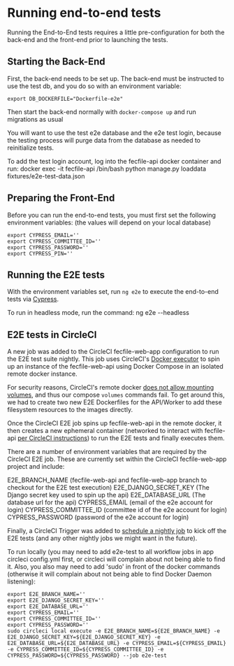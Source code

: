 # Running end-to-end tests

Running the End-to-End tests requires a little pre-configuration for both the back-end and the front-end prior to launching the tests.

## Starting the Back-End

First, the back-end needs to be set up. The back-end must be instructed to use the test db, and you do so with an environment variable:

```
export DB_DOCKERFILE="Dockerfile-e2e"
```

Then start the back-end normally with `docker-compose up` and run migrations as usual

You will want to use the test e2e database and the e2e test login, because the testing process will purge data from the database as needed
to reinitialize tests.

To add the test login account, log into the fecfile-api docker container and run:
docker exec -it fecfile-api /bin/bash
python manage.py loaddata fixtures/e2e-test-data.json

## Preparing the Front-End

Before you can run the end-to-end tests, you must first set the following environment variables: (the values will depend on your local database)

```
export CYPRESS_EMAIL=''
export CYPRESS_COMMITTEE_ID=''
export CYPRESS_PASSWORD=''
export CYPRESS_PIN=''
```

## Running the E2E tests

With the environment variables set, run `ng e2e` to execute the end-to-end tests via [Cypress](https://www.cypress.io/).

To run in headless mode, run the command: ng e2e --headless

## E2E tests in CircleCI

A new job was added to the CircleCI fecfile-web-app configuration to run the E2E test suite nightly.  This job uses CircleCI's [Docker executor](https://circleci.com/docs/building-docker-images/#run-docker-commands-using-the-docker-executor
) to spin up an instance of the fecfile-web-api using Docker Compose in an isolated remote docker instance.  

For security reasons, CircleCI's remote docker [does not allow mounting volumes](https://circleci.com/docs/building-docker-images/#mounting-folders), and thus our compose ```volumes``` commands fail.  To get around this, we had to create two new E2E Dockerfiles for the API/Worker to add these filesystem resources to the images directly.

Once the CircleCI E2E job spins up fecfile-web-api in the remote docker, it then creates a new ephemeral container (networked to interact with fecfile-api [per CircleCI instructions](https://circleci.com/docs/building-docker-images/#accessing-services)) to run the E2E tests and finally executes them. 

There are a number of environment variables that are required by the CircleCI E2E job.  These are currently set within the CircleCI fecfile-web-app project and include:

E2E_BRANCH_NAME (fecfile-web-api and fecfile-web-app branch to checkout for the E2E test execution)
E2E_DJANGO_SECRET_KEY (The Django secret key used to spin up the api)
E2E_DATABASE_URL (The database url for the api)
CYPRESS_EMAIL (email of the e2e account for login)
CYPRESS_COMMITTEE_ID (committee id of the e2e account for login)
CYPRESS_PASSWORD (password of the e2e account for login)

Finally, a CircleCI Trigger was added to [schedule a nightly job](https://circleci.com/docs/set-a-nightly-scheduled-pipeline/) to kick off the E2E tests (and any other nightly jobs we might want in the future).

To run locally (you may need to add e2e-test to all workflow jobs in app circleci config.yml first, or circleci will complain about not being able to find it.  Also, you also may need to add 'sudo' in front of the docker commands (otherwise it will complain about not being able to find Docker Daemon listening):

```
export E2E_BRANCH_NAME=''
export E2E_DJANGO_SECRET_KEY=''
export E2E_DATABASE_URL=''
export CYPRESS_EMAIL=''
export CYPRESS_COMMITTEE_ID=''
export CYPRESS_PASSWORD=''
sudo circleci local execute -e E2E_BRANCH_NAME=${E2E_BRANCH_NAME} -e E2E_DJANGO_SECRET_KEY=${E2E_DJANGO_SECRET_KEY} -e E2E_DATABASE_URL=${E2E_DATABASE_URL} -e CYPRESS_EMAIL=${CYPRESS_EMAIL} -e CYPRESS_COMMITTEE_ID=${CYPRESS_COMMITTEE_ID} -e CYPRESS_PASSWORD=${CYPRESS_PASSWORD} --job e2e-test
```
